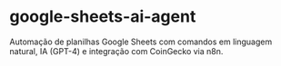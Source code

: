 # google-sheets-ai-agent
Automação de planilhas Google Sheets com comandos em linguagem natural, IA (GPT-4) e integração com CoinGecko via n8n.
